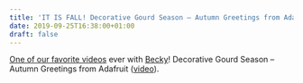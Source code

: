 ```yaml
---
title: 'IT IS FALL! Decorative Gourd Season – Autumn Greetings from Adafruit'
date: 2019-09-25T16:38:00+01:00
draft: false
---
```


[One of our favorite videos](https://blog.adafruit.com/2013/11/06/decorative-gourd-season-autumn-greetings-from-adafruit/) ever with [Becky](https://beckystern.com/)! Decorative Gourd Season – Autumn Greetings from Adafruit ([video](https://youtu.be/UbnBuoZthcM)).